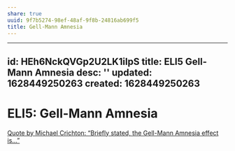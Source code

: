 ```yaml
---
share: true
uuid: 9f7b5274-98ef-48af-9f8b-24816ab699f5
title: Gell-Mann Amnesia
---
```

---
id: HEh6NckQVGp2U2LK1ilpS
title: ELI5 Gell-Mann Amnesia
desc: ''
updated: 1628449250263
created: 1628449250263
---
# ELI5: Gell-Mann Amnesia
[Quote by Michael Crichton: “Briefly stated, the Gell-Mann Amnesia effect is...”](https://www.goodreads.com/quotes/65213-briefly-stated-the-gell-mann-amnesia-effect-is-as-follows-you)
